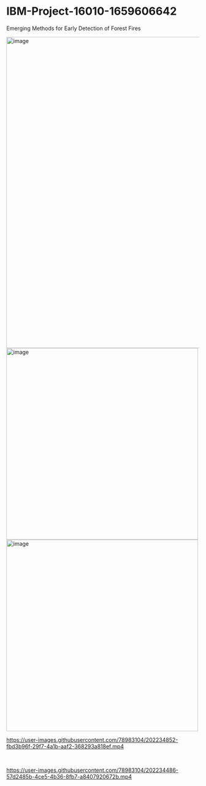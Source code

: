 # IBM-Project-16010-1659606642
Emerging Methods for Early Detection of Forest Fires

<img width="812" alt="image" src="https://user-images.githubusercontent.com/78983104/202232063-9d1dc479-2d74-409c-aade-518089df84ba.png">

<img width="500" alt="image" src="https://user-images.githubusercontent.com/78983104/202232672-999bc782-985b-4e9f-9352-fe4fc4113418.png">
<br>
<img width="500" alt="image" src="https://user-images.githubusercontent.com/78983104/202233008-b33b50fd-5f66-400d-bea0-1a6f2202387f.png">

<br>

https://user-images.githubusercontent.com/78983104/202234852-fbd3b96f-29f7-4a1b-aaf2-368293a818ef.mp4



<br>

https://user-images.githubusercontent.com/78983104/202234486-57d2485b-4ce5-4b36-8fb7-a8407920672b.mp4

